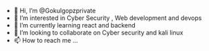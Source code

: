 - 👋 Hi, I’m @Gokulgopzprivate
- 👀 I’m interested in Cyber Security , Web development and devops 
- 🌱 I’m currently learning react and backend 
- 💞️ I’m looking to collaborate on Cyber security and kali linux 
- 📫 How to reach me ...

<!---
Gokulgopzprivate/Gokulgopzprivate is a ✨ special ✨ repository because its `README.md` (this file) appears on your GitHub profile.
You can click the Preview link to take a look at your changes.
--->
